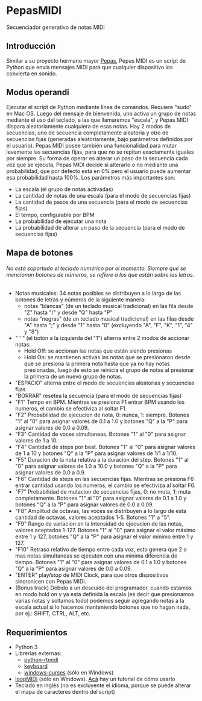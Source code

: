 # PepasMIDI
Secuenciador generativo de notas MIDI

## Introducción
Similar a su proyecto hermano mayor [Pepas](https://github.com/andreschouhy/Pepas), Pepas MIDI es un script de Python que envía mensajes MIDI para que cualquier dispositivo los convierta en sonido.

## Modus operandi
Ejecutar el script de Python mediante línea de comandos. Requiere "sudo" en Mac OS.
Luego del mensaje de bienvenida, uno activa un grupo de notas mediante el uso del teclado, a las que llamaremos "escala", y Pepas MIDI dispara aleatoriamente cualquiera de esas notas.
Hay 2 modos de secuencias, uno de secuencia completamente aleatoria y otro de secuencias fijas (generadas aleatoriamente, bajo parámetros definidos por el usuario). Pepas MIDI posee también una funcionalidad para mutar levemente las secuencias fijas, para que no se repitan exactamente iguales por siempre. Su forma de operar es alterar un paso de la secuencia cada vez que se ejecuta, Pepas MIDI decide si alterarlo o no mediante una probabilidad, que por defecto esta en 0% pero el usuario puede aumentar esa probabilidad hasta 100%.
Los parámetros más importantes son: 
- La escala (el grupo de notas activadas)
- La cantidad de notas de una escala (para el modo de secuencias fijas)
- La cantidad de pasos de una secuencia (para el modo de secuencias fijas)
- El tempo, configurable por BPM
- La probabilidad de ejecutar una nota
- La probabilidad de alterar un paso de la secuencia (para el modo de secuencias fijas)

## Mapa de botones
###### No está soportado el teclado numérico por el momento. Siempre que se mencionan botones de números, se refiere a los que están sobre las letras.
- Notas musicales: 34 notas posibles se distribuyen a lo largo de las botones de letras y números de la siguiente manera:
  - notas "blancas" (de un teclado musical tradicional) en las fila desde "Z" hasta "/" y desde "Q" hasta "P"
  - notas "negras" (de un teclado musical tradicional) en las filas desde "A" hasta ";" y desde "1" hasta "0" (excluyendo "A", "F", "K", "1", "4" y "8")
- " ' " (el botón a la izquierda del "1") alterna entre 2 modos de accionar notas:
  - Hold Off: se accionan las notas que están siendo presionas
  - Hold On: se mantienen activas las notas que se presionaron desde que se presiona la primera nota hasta que ya no hay notas presionadas, luego de esto se reinicia el grupo de notas al presionar la primera de un nuevo grupo de notas.
- "ESPACIO" alterna entre el modo de secuencias aleatorias y secuencias fijas
- "BORRAR" resetea la secuencia (para el modo de secuencias fijas)
- "F1" Tempo en BPM. Mientras se presiona F1 entrar BPM usando los numeros, el cambio se efectiviza al soltar F1.
- "F2" Probabilidad de ejecucion de nota, 0: nunca, 1: siempre. Botones "1" al "0" para asignar valores de 0.1 a 1.0 y botones "Q" a la "P" para asignar valores de 0.0 a 0.09.
- "F3" Cantidad de voces simultaneas. Botones "1" al "0" para asignar valores de 1 a 10.
- "F4" Cantidad de steps por beat. Botones "1" al "0" para asignar valores de 1 a 10 y botones "Q" a la "P" para asignar valores de 1/1 a 1/10.
- "F5" Duracion de la nota relativa a la duracion del step. Botones "1" al "0" para asignar valores de 1.0 a 10.0 y botones "Q" a la "P" para asignar valores de 0.0 a 0.9.
- "F6" Cantidad de steps en las secuencias fijas. Mientras se presiona F6 entrar cantidad usando los numeros, el cambio se efectiviza al soltar F6.
- "F7" Probabilidad de mutacion de secuencias fijas, 0: no muta, 1: muta completamente. Botones "1" al "0" para asignar valores de 0.1 a 1.0 y botones "Q" a la "P" para asignar valores de 0.0 a 0.09.
- "F8" Amplitud de octavas, las voces se distribuyen a lo largo de esta cantidad de octavas, valores aceptados 1-5. Botones "1" a "5".
- "F9" Rango de variacion en la intensidad de ejecucion de las notas, valores aceptados 1-127. Botones "1" al "0" para asignar el valor máximo entre 1 y 127, botones "Q" a la "P" para asignar el valor mínimo entre 1 y 127.
- "F10" Retraso relativo de tiempo entre cada voz, esto genera que 2 o mas notas simultaneas se ejecuten con una minima diferencia de tiempo. Botones "1" al "0" para asignar valores de 0.1 a 1.0 y botones "Q" a la "P" para asignar valores de 0.0 a 0.09.
- "ENTER" play/stop de MIDI Clock, para que otros dispositivos sincronicen con Pepas MIDI.
- (Bonus track) Debido a un descuido del programador, cuando estamos en modo hold on y ya esta definida la escala (es decir que presionamos varias notas y soltamos todo) podemos seguir agregando notas a la escala actual si lo hacemos manteniendo botones que no hagan nada, por ej.: SHIFT, CTRL, ALT, etc.

## Requerimientos
- Python 3
- Librerías externas:
  - [python-rtmidi](https://pypi.org/project/python-rtmidi/)
  - [keyboard](https://pypi.org/project/keyboard/)
  - [windows-curses](https://pypi.org/project/windows-curses/) (sólo en Windows)
- [loopMIDI](https://www.tobias-erichsen.de/software/loopmidi.html)  (sólo en Windows). [Acá](https://github.com/AhmadMoussa/Python-Midi-Ableton/blob/master/Readme.md) hay un tutorial de cómo usarlo
- Teclado en inglés (no es excluyente el idioma, porque se puede alterar el mapa de caracteres dentro del script)
